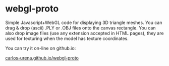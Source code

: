 # webgl-proto

Simple Javascript+WebGL code for displaying 3D triangle meshes. You can drag & drop (ascii) .PLY or .OBJ files onto the canvas rectangle. You can also drop image files (use any extension accepted in HTML pages), they are used for texturing when the model has texture coordinates. 

You can try it on-line on github.io:

[carlos-urena.github.io/webgl-proto](https://carlos-urena.github.io/webgl-proto "WebGL Mesh Viewer")
